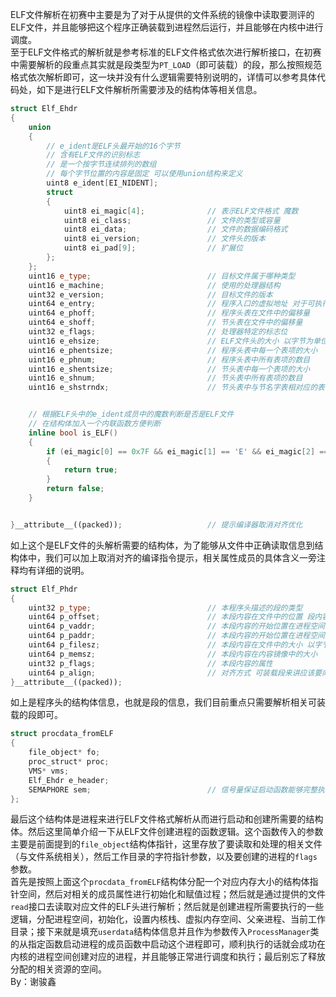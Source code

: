 ELF文件解析在初赛中主要是为了对于从提供的文件系统的镜像中读取要测评的ELF文件，并且能够把这个程序正确装载到进程然后运行，并且能够在内核中进行调度。<br />至于ELF文件格式的解析就是参考标准的ELF文件格式依次进行解析接口，在初赛中需要解析的段重点其实就是段类型为`PT_LOAD`（即可装载）的段，那么按照规范格式依次解析即可，这一块并没有什么逻辑需要特别说明的，详情可以参考具体代码处，如下是进行ELF文件解析所需要涉及的结构体等相关信息。
```cpp
struct Elf_Ehdr
{
    union
    {
        // e_ident是ELF头最开始的16个字节
        // 含有ELF文件的识别标志
        // 是一个按字节连续排列的数组
        // 每个字节位置的内容是固定 可以使用union结构来定义
        uint8 e_ident[EI_NIDENT];
        struct
        {
            uint8 ei_magic[4];              // 表示ELF文件格式 魔数
            uint8 ei_class;                 // 文件的类型或容量
            uint8 ei_data;                  // 文件的数据编码格式
            uint8 ei_version;               // 文件头的版本
            uint8 ei_pad[9];                // 扩展位
        };
    };
    uint16 e_type;                          // 目标文件属于哪种类型
    uint16 e_machine;                       // 使用的处理器结构
    uint32 e_version;                       // 目标文件的版本
    uint64 e_entry;                         // 程序入口的虚拟地址 对于可执行文件 ELF文件解析并完成加载之后 程序将在这里开始运行
    uint64 e_phoff;                         // 程序头表在文件中的偏移量
    uint64 e_shoff;                         // 节头表在文件中的偏移量
    uint32 e_flags;                         // 处理器特定的标志位
    uint16 e_ehsize;                        // ELF文件头的大小 以字节为单位
    uint16 e_phentsize;                     // 程序头表中每一个表项的大小
    uint16 e_phnum;                         // 程序头表中所有表项的数目
    uint16 e_shentsize;                     // 节头表中每一个表项的大小
    uint16 e_shnum;                         // 节头表中所有表项的数目
    uint16 e_shstrndx;                      // 节头表中与节名字表相对应的表项的索引


    // 根据ELF头中的e_ident成员中的魔数判断是否是ELF文件
    // 在结构体加入一个内联函数方便判断
    inline bool is_ELF()
    {
        if (ei_magic[0] == 0x7F && ei_magic[1] == 'E' && ei_magic[2] == 'L' && ei_magic[3] == 'F')
        {
            return true;
        }
        return false;
    }


}__attribute__((packed));                   // 提示编译器取消对齐优化
```
如上这个是ELF文件的头解析需要的结构体，为了能够从文件中正确读取信息到结构体中，我们可以加上取消对齐的编译指令提示，相关属性成员的具体含义一旁注释均有详细的说明。
```cpp
struct Elf_Phdr
{
    uint32 p_type;                          // 本程序头描述的段的类型
    uint64 p_offset;                        // 本段内容在文件中的位置 段内容的开始位置相对于文件头的偏移量
    uint64 p_vaddr;                         // 本段内容的开始位置在进程空间中的虚拟地址
    uint64 p_paddr;                         // 本段内容的开始位置在进程空间中的物理地址
    uint64 p_filesz;                        // 本段内容在文件中的大小 以字节为单位
    uint64 p_memsz;                         // 本段内容在内容镜像中的大小
    uint32 p_flags;                         // 本段内容的属性
    uint64 p_align;                         // 对齐方式 可装载段来讲应该要向内存页面对齐
}__attribute__((packed));
```
如上是程序头的结构体信息，也就是段的信息，我们目前重点只需要解析相关可装载的段即可。
```cpp
struct procdata_fromELF
{
    file_object* fo;
    proc_struct* proc;
    VMS* vms;
    Elf_Ehdr e_header;
    SEMAPHORE sem;                          // 信号量保证启动函数能够完整执行完再释放相关空间
};
```
最后这个结构体是进程来进行ELF文件格式解析从而进行启动和创建所需要的结构体。然后这里简单介绍一下从ELF文件创建进程的函数逻辑。这个函数传入的参数主要是前面提到的`file_object`结构体指针，这里存放了要读取和处理的相关文件（与文件系统相关），然后工作目录的字符指针参数，以及要创建的进程的`flags`参数。<br />首先是按照上面这个`procdata_fromELF`结构体分配一个对应内存大小的结构体指针空间，然后对相关的成员属性进行初始化和赋值过程；然后就是通过提供的文件`read`接口去读取对应文件的ELF头进行解析；然后就是创建进程所需要执行的一些逻辑，分配进程空间，初始化，设置内核栈、虚拟内存空间、父亲进程、当前工作目录；接下来就是填充`userdata`结构体信息并且作为参数传入`ProcessManager`类的从指定函数启动进程的成员函数中启动这个进程即可，顺利执行的话就会成功在内核的进程空间创建对应的进程，并且能够正常进行调度和执行；最后别忘了释放分配的相关资源的空间。<br />By：谢骏鑫
